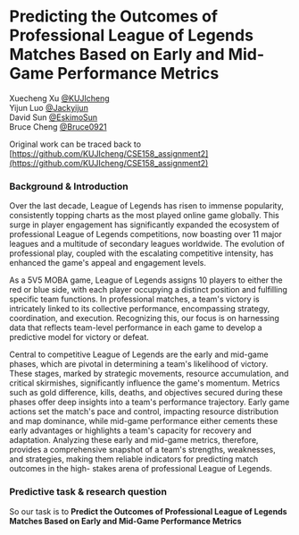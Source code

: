 # Predicting the Outcomes of Professional League of Legends Matches Based on Early and Mid-Game Performance Metrics

Xuecheng Xu [@KUJIcheng](https://github.com/KUJIcheng)  
Yijun Luo [@Jackyijun](https://github.com/Jackyijun)  
David Sun [@EskimoSun](https://github.com/EskimoSun)  
Bruce Cheng [@Bruce0921](https://github.com/Bruce0921)  

Original work can be traced back to [https://github.com/KUJIcheng/CSE158_assignment2](https://github.com/KUJIcheng/CSE158_assignment2)  
  
### Background & Introduction
Over the last decade, League of Legends has risen to immense popularity, consistently topping charts as the most played online game globally. This surge in player engagement has significantly expanded the ecosystem of professional League of Legends competitions, now boasting over 11 major leagues and a multitude of secondary leagues worldwide. The evolution of professional play, coupled with the escalating competitive intensity, has enhanced the game's appeal and engagement levels.  
  
As a 5V5 MOBA game, League of Legends assigns 10 players to either the red or blue side, with each player occupying a distinct position and fulfilling specific team functions. In professional matches, a team's victory is intricately linked to its collective performance, encompassing strategy, coordination, and execution. Recognizing this, our focus is on harnessing data that reflects team-level performance in each game to develop a predictive model for victory or defeat.  
  
Central to competitive League of Legends are the early and mid-game phases, which are pivotal in determining a team's likelihood of victory. These stages, marked by strategic movements, resource accumulation, and critical skirmishes, significantly influence the game's momentum. Metrics such as gold difference, kills, deaths, and objectives secured during these phases offer deep insights into a team's performance trajectory. Early game actions set the match's pace and control, impacting resource distribution and map dominance, while mid-game performance either cements these early advantages or highlights a team's capacity for recovery
and adaptation. Analyzing these early and mid-game metrics, therefore, provides a comprehensive snapshot of a team's strengths, weaknesses, and strategies, making them reliable indicators for predicting match outcomes in the high- stakes arena of professional League of Legends.

### Predictive task & research question
So our task is to **Predict the Outcomes of Professional League of Legends Matches Based on Early and Mid-Game Performance Metrics**

